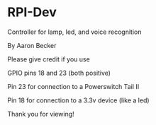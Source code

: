 # RPI-Dev

Controller for lamp, led, and voice recognition

By Aaron Becker

Please give credit if you use

GPIO pins 18 and 23  (both positive)


Pin 23 for connection to a Powerswitch Tail II

Pin 18 for connection to a 3.3v device (like a led)

Thank you for viewing!
